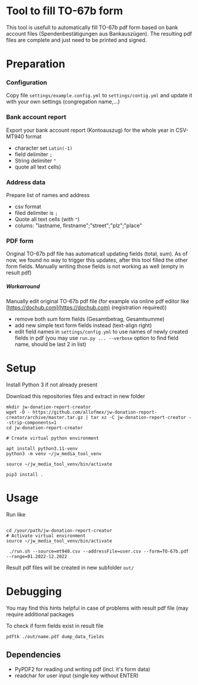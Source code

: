 # Tool to fill TO-67b form

This tool is usefull to automatically fill TO-67b pdf form based on bank account files
(Spendenbestätigungen aus Bankauszügen).
The resulting pdf files are complete and just need to be printed and signed.


# Preparation

### Configuration
Copy file `settings/example.config.yml` to `settings/contig.yml`
and update it with your own settings (congregation name,...)


### Bank account report
Export your bank account report (Kontoauszug) for the whole year in CSV-MT940 format

>
- character set `Latin(-1)`
- field delimiter `;`
- String delimiter `"`
- quote all text cells)

### Address data
Prepare list of names and address
- csv format
- filed delimiter is `;`
- Quote all text cells (with `"`)
- colums: "lastname, firstname";"street";"plz";"place"


### PDF form
Original TO-67b pdf file has automaticall updating fields (total, sum). 
As of now, we found no way to trigger this updates, after this tool 
filled the other form fields. Manually writing those fields
is not working as well (empty in result pdf)

##### Workarround
Manually edit original TO-67b pdf file (for example via online pdf editor like [https://dochub.com](https://dochub.com) (registration required))
- remove both sum form fields (Gesamtbetrag, Gesamtsumme)
- add new simple text form fields instead (text-align right)
- edit field names in `settings/config.yml` to use names of newly created fields in pdf
(you may use `run.py ... --verbose` option to find field name, should be last 2 in list)


# Setup
Install Python 3 if not already present


Download this repositories files and extract in new folder

```
mkdir jw-donation-report-creator
wget -O - https://github.com/allofmex/jw-donation-report-creator/archive/master.tar.gz | tar xz -C jw-donation-report-creator --strip-components=1
cd jw-donation-report-creator

# Create virtual python environment

apt install python3.11-venv
python3 -m venv ~/jw_media_tool_venv

source ~/jw_media_tool_venv/bin/activate

pip3 install .
```


# Usage
Run like

```

cd /your/path/jw-donation-report-creator
# Activate virtual environment
source ~/jw_media_tool_venv/bin/activate

 ./run.sh --source=mt940.csv --addressFile=user.csv --form=TO-67b.pdf --range=01.2022-12.2022
```
Result pdf files will be created in new subfolder `out/`


# Debugging

You may find this hints helpful in case of problems with result pdf file (may require additional packages

To check if form fields exist in result file

```
pdftk ./out/name.pdf dump_data_fields
```


## Dependencies

- PyPDF2 for reading und writing pdf (incl. it's form data)
- readchar for user input (single key without ENTER)

